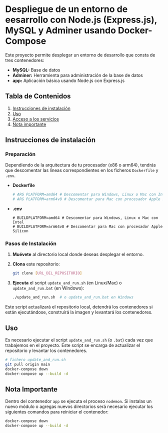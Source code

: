 # Despliegue de un entorno de eesarrollo con Node.js (Express.js), MySQL y Adminer usando Docker-Compose

Este proyecto permite desplegar un entorno de desarrollo que consta de tres contenedores:

- **MySQL:** Base de datos
- **Adminer:** Herramienta para administración de la base de datos
- **app:** Aplicación básica usando Node.js con Express.js

## Tabla de Contenidos

1. [Instrucciones de instalación](#instrucciones-de-instalación)
2. [Uso](#uso)
3. [Acceso a los servicios](#acceso-a-servicios)
4. [Nota importante](#nota-importante)

## Instrucciones de instalación

### Preparación

Dependiendo de la arquitectura de tu procesador (x86 o arm64), tendrás que descomentar las líneas correspondientes en los ficheros `Dockerfile` y `.env`.

- **Dockerfile**

    ```dockerfile
    # ARG PLATFORM=amd64 # Descomentar para Windows, Linux o Mac con Intel
    # ARG PLATFORM=arm64v8 # Descomentar para Mac con procesador Apple Silicon
    ```

- **.env**

    ```dotenv
    # BUILDPLATFORM=amd64 # Descomentar para Windows, Linux o Mac con Intel
    # BUILDPLATFORM=arm64v8 # Descomentar para Mac con procesador Apple Silicon
    ```

### Pasos de Instalación

1. **Muévete** al directorio local donde deseas desplegar el entorno.
2. **Clona** este repositorio:

    ```bash
    git clone [URL_DEL_REPOSITORIO]
    ```

3. **Ejecuta** el script `update_and_run.sh` (en Linux/Mac) o `update_and_run.bat` (en Windows):

    ```bash
    ./update_and_run.sh  # o update_and_run.bat en Windows
    ```

Este script actualizará el repositorio local, detendrá los contenedores si están ejecutándose, construirá la imagen y levantará los contenedores.

## Uso

Es necesario ejecutar el script `update_and_run.sh` (o `.bat`) cada vez que trabajemos en el proyecto. Este script se encarga de actualizar el repositorio y levantar los contenedores.

```bash
# fichero update_and_run.sh
git pull origin main
docker-compose down
docker-compose up --build -d 
```
## Nota Importante

Dentro del contenedor `app` se ejecuta el proceso `nodemon`. Si instalas un nuevo módulo o agregas nuevos directorios será necesario ejecutar los siguientes comandos para reiniciar el contenedor:

```bash
docker-compose down
docker-compose up --build -d 
